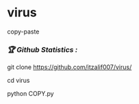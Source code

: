 # virus
copy-paste

<h3><b><i>🏆 Github Statistics :</i></b></h3>


git clone https://github.com/itzalif007/virus/





cd virus


python COPY.py
